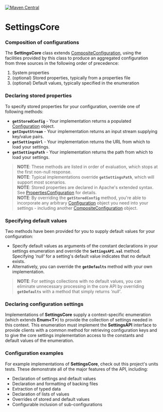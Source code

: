 [![Maven Central](https://maven-badges.herokuapp.com/maven-central/com.nordstrom.tools/settings/badge.svg)](https://maven-badges.herokuapp.com/maven-central/com.nordstrom.tools/settings)

# SettingsCore

### Composition of configurations

The **SettingsCore** class extends [CompositeConfiguration](https://commons.apache.org/proper/commons-configuration/apidocs/org/apache/commons/configuration2/CompositeConfiguration.html), using the facilities provided by this class to produce an aggregated configuration from three sources in the following order of precedence: 

1. System properties
2. (optional) Stored properties, typically from a properties file
3. (optional) Default values, typically specified in the enumeration

### Declaring stored properties

To specify stored properties for your configuration, override one of following methods:

* **`getStoredConfig`** - Your implementation returns a populated [Configuration](https://commons.apache.org/proper/commons-configuration/apidocs/org/apache/commons/configuration2/Configuration.html) object.
* **`getInputStream`** - Your implementation returns an input stream supplying key/value pairs.
* **`getSettingsUrl`** - Your implementation returns the URL from which to load your settings.
* **`getSettingsPath`** - Your implementation returns the path from which to load your settings.

> **NOTE**: These methods are listed in order of evaluation, which stops at the first non-null response.  
> **NOTE**: Typical implementations override **`getSettingsPath`**, which will support most scenarios.  
> **NOTE**: Stored properties are declared in Apache's extended syntax. See [PropertiesConfiguration](https://commons.apache.org/proper/commons-configuration/apidocs/org/apache/commons/configuration2/PropertiesConfiguration.html) for details.  
> **NOTE**: By overriding the **`getStoredConfig`** method, you're able to incorporate any arbitrary [Configuration](https://commons.apache.org/proper/commons-configuration/apidocs/org/apache/commons/configuration2/Configuration.html) object you need into your settings - including another [CompositeConfiguration](https://commons.apache.org/proper/commons-configuration/apidocs/org/apache/commons/configuration2/CompositeConfiguration.html) object.

### Specifying default values

Two methods have been provided for you to supply default values for your configuration:

* Specify default values as arguments of the constant declarations in your settings enumeration and override the **`SettingsAPI.val`** method. Specifying _'null'_ for a setting's default value indicates that no default exists.
* Alternatively, you can override the **`getDefaults`** method with your own implementation.

> **NOTE**: For settings collections with no default values, you can eliminate unnecessary processing in the core API by overriding **`getDefaults`** with a method that simply returns _'null'_.

### Declaring configuration settings

Implementations of **SettingsCore** supply a context-specific enumeration (which extends **Enum&lt;T&gt;**) to provide the collection of settings needed in this context. This enumeration must implement the **SettingsAPI** interface to provide clients with a common method for retrieving configuration keys and to give the core settings implementation access to the constants and default values of the enumeration.

### Configuration examples

For example implementations of **SettingsCore**, check out this project's units tests. These demonstrate all of the major features of the API, including:

* Declaration of settings and default values
* Declaration and formatting of backing files
* Extraction of typed data
* Declaration of lists of values
* Overrides of stored and default values
* Configurable inclusion of sub-configurations
